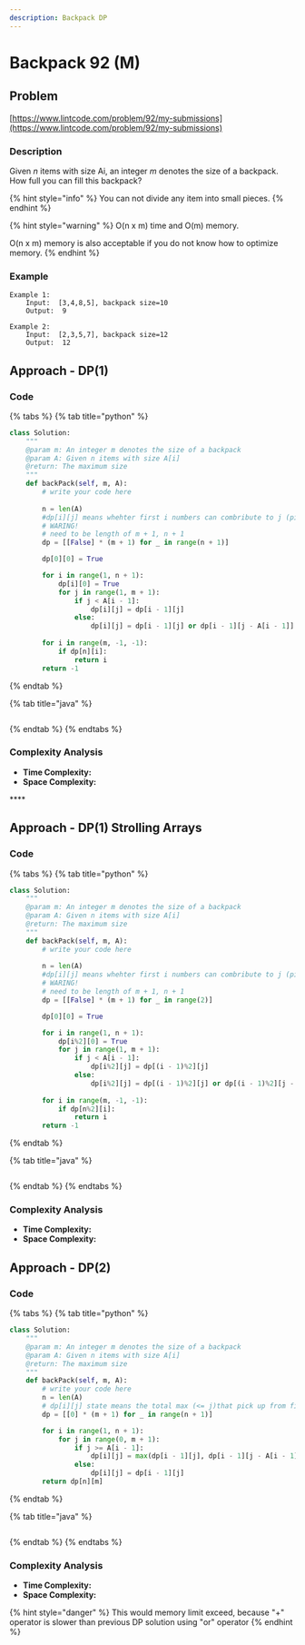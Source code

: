```yaml
---
description: Backpack DP
---
```


# Backpack 92 \(M\)

## Problem

[https://www.lintcode.com/problem/92/my-submissions](https://www.lintcode.com/problem/92/my-submissions)

### Description

Given _n_ items with size Ai, an integer _m_ denotes the size of a backpack. How full you can fill this backpack?

{% hint style="info" %}
You can not divide any item into small pieces.
{% endhint %}

{% hint style="warning" %}
O\(n x m\) time and O\(m\) memory.

O\(n x m\) memory is also acceptable if you do not know how to optimize memory.
{% endhint %}

### Example

```text
Example 1:
	Input:  [3,4,8,5], backpack size=10
	Output:  9

Example 2:
	Input:  [2,3,5,7], backpack size=12
	Output:  12
```

## Approach - DP\(1\)

### Code

{% tabs %}
{% tab title="python" %}
```python
class Solution:
    """
    @param m: An integer m denotes the size of a backpack
    @param A: Given n items with size A[i]
    @return: The maximum size
    """
    def backPack(self, m, A):
        # write your code here
        
        n = len(A)
        #dp[i][j] means whehter first i numbers can combribute to j (pick several among them)
        # WARING!
        # need to be length of m + 1, n + 1
        dp = [[False] * (m + 1) for _ in range(n + 1)]

        dp[0][0] = True

        for i in range(1, n + 1):
            dp[i][0] = True
            for j in range(1, m + 1):
                if j < A[i - 1]:
                    dp[i][j] = dp[i - 1][j]
                else:
                    dp[i][j] = dp[i - 1][j] or dp[i - 1][j - A[i - 1]]
        
        for i in range(m, -1, -1):
            if dp[n][i]:
                return i
        return -1
```
{% endtab %}

{% tab title="java" %}
```

```
{% endtab %}
{% endtabs %}

### Complexity Analysis

* **Time Complexity:**
* **Space Complexity:**

\*\*\*\*

## Approach - DP\(1\) Strolling Arrays

### Code

{% tabs %}
{% tab title="python" %}
```python
class Solution:
    """
    @param m: An integer m denotes the size of a backpack
    @param A: Given n items with size A[i]
    @return: The maximum size
    """
    def backPack(self, m, A):
        # write your code here
        
        n = len(A)
        #dp[i][j] means whehter first i numbers can combribute to j (pick several among them)
        # WARING!
        # need to be length of m + 1, n + 1
        dp = [[False] * (m + 1) for _ in range(2)]

        dp[0][0] = True

        for i in range(1, n + 1):
            dp[i%2][0] = True
            for j in range(1, m + 1):
                if j < A[i - 1]:
                    dp[i%2][j] = dp[(i - 1)%2][j]
                else:
                    dp[i%2][j] = dp[(i - 1)%2][j] or dp[(i - 1)%2][j - A[i - 1]]
        
        for i in range(m, -1, -1):
            if dp[n%2][i]:
                return i
        return -1
```
{% endtab %}

{% tab title="java" %}
```

```
{% endtab %}
{% endtabs %}

### Complexity Analysis

* **Time Complexity:**
* **Space Complexity:**

## Approach - DP\(2\)

### Code

{% tabs %}
{% tab title="python" %}
```python
class Solution:
    """
    @param m: An integer m denotes the size of a backpack
    @param A: Given n items with size A[i]
    @return: The maximum size
    """
    def backPack(self, m, A):
        # write your code here
        n = len(A)
        # dp[i][j] state means the total max (<= j)that pick up from first i numbers 
        dp = [[0] * (m + 1) for _ in range(n + 1)]

        for i in range(1, n + 1):
            for j in range(0, m + 1):
                if j >= A[i - 1]:
                    dp[i][j] = max(dp[i - 1][j], dp[i - 1][j - A[i - 1]] + A[i - 1])
                else:
                    dp[i][j] = dp[i - 1][j]
        return dp[n][m]
```
{% endtab %}

{% tab title="java" %}
```

```
{% endtab %}
{% endtabs %}

### Complexity Analysis

* **Time Complexity:**
* **Space Complexity:**

{% hint style="danger" %}
This would memory limit exceed, because "+" operator is slower than previous DP solution using "or" operator
{% endhint %}

